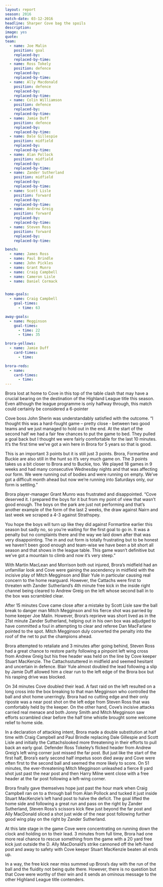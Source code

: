 ```yaml
---
layout: report
season: 2016
match-date: 03-12-2016
headline: Sharper Cove bag the spoils
description:
image: yes
quote:
team:
  - name: Joe Malin
    position: goal
    replaced-by:
    replaced-by-time:
  - name: Ross Tokely
    position: defence
    replaced-by:
    replaced-by-time:
  - name: Ally Macdonald
    position: defence
    replaced-by:
    replaced-by-time:
  - name: Colin Williamson
    position: defence
    replaced-by:
    replaced-by-time:
  - name: Jamie Duff
    position: defence
    replaced-by:
    replaced-by-time:
  - name: Dale Gillespie
    position: midfield
    replaced-by:
    replaced-by-time:
  - name: Alan Pollock
    position: midfield
    replaced-by:
    replaced-by-time:
  - name: Zander Sutherland
    position: midfield
    replaced-by:
    replaced-by-time:
  - name: Scott Lisle
    position: forward
    replaced-by:
    replaced-by-time:
  - name: Andrew Greig
    position: forward
    replaced-by:
    replaced-by-time:
  - name: Steven Ross
    position: forward
    replaced-by:
    replaced-by-time:

bench:
  - name: James Ross
  - name: Paul Brindle
  - name: John Pickles
  - name: Grant Munro
  - name: Craig Campbell
  - name: Cameron Lisle
  - name: Daniel Cormack


home-goals:
  - name: Craig Campbell
    goal-times:
      - time: 63

away-goals:
  - name: Megginson
    goal-times:
      - time: 22
      - time: 35

brora-yellows:
  - name: Jamie Duff
    card-times:
      - time:

brora-reds:
  - name:
    card-times:
      - time:
---
```

Brora lost at home to Cove in this top of the table clash that may have a crucial bearing on the destination of the Highland League title this season. Even although the league programme is only halfway through, this match could certainly be considered a 6-pointer

Cove boss John Sherin was understandably satisfied with the outcome. “I thought this was a hard-fought game – pretty close - between two good teams and we just managed to hold out in the end. At the start of the second half we had a fair few chances to put the game to bed. They pulled a goal back but I thought we were fairly comfortable for the last 10 minutes. It’s the first time we’ve got a win here in Brora for 5 years so that is good.

This is an important 3 points but it is still just 3 points. Brora, Formartine and Buckie are also still in the hunt so it’s very much game on. The 3 points takes us a bit closer to Brora and to Buckie, too.
We played 18 games in 9 weeks and had many consecutive Wednesday nights and that was affecting our form. We were running out of bodies and were running on empty. We’ve got a difficult month ahead but now we’re running into Saturdays only, our form is settling.”

Brora player-manager Grant Munro was frustrated and disappointed. “Cove deserved it. I prepared the boys for it but from my point of view that wasn’t good enough. The boys on the park are just not performing and that’s another example of the form of the last 2 weeks, the draw against Nairn and last week we scraped a 4-3 against Strathspey.

You hope the boys will turn up like they did against Formartine earlier this season but sadly no, so you’re waiting for the first goal to go in. It was a penalty but no complaints there and the way we laid down after that was very disappointing. The in and out form is totally frustrating but to be honest we haven’t been good enough and team-wise we have been a bit short all season and that shows in the league table. This game wasn’t definitive but we’ve got a mountain to climb and now it’s very steep.”  

With Martin MacLean and Morrison both out injured, Brora’s midfield had an unfamiliar look and Cove were gaining the ascendency in midfield with the incisive play of Mitch Megginson and Blair Yule in particular causing real concern to the home rearguard. However, the Cattachs were first to threaten with Zander Sutherland’s 4th minute free kick in the inside right channel being cleared to Andrew Greig on the left whose second ball in to the box was scrambled clear.

After 15 minutes Cove came close after a mistake by Scott Lisle saw the ball break to danger man Mitch Megginson and his fierce shot was parried by home keeper Joe Malin. However, Brora’s reprieve was short lived as in the 21st minute Zander Sutherland, helping out in his own box was adjudged to have committed a foul in attempting to clear and referee Dan MacFarlane pointed to the spot. Mitch Megginson duly converted the penalty into the roof of the net to put the champions ahead.

Brora attempted to retaliate and 3 minutes after going behind, Steven Ross had a great chance to restore parity following a pinpoint left wing cross from Andrew Greig but his free header was held on the line by Cove keeper Stuart MacKenzie. The Cattachsstuttered in midfield and seemed hesitant and uncertain in defence. Blair Yule almost doubled the lead following a slip by Jamie Duff allowed him a clear run to the left edge of the Brora box but his rasping drive was blocked.

On 34 minutes Cove doubled their lead. A fast raid on the left resulted on a long cross into the box breaking to that man Megginson who controlled the ball and shot home unerringly. Brora had no cutting edge and their only riposte was a near post shot on the left edge from Steven Ross that was comfortably held by the keeper. On the other hand, Cove’s incisive attacks carried real menace and both Jonny Smith and Mitch Megginson saw efforts scrambled clear before the half time whistle brought some welcome relief to home side.

In a declaration of attacking intent, Brora made a double substitution at half time with Craig Campbell and Paul Brindle replacing Dale Gillespie and Scott Lisle and initially the Cattachslooked more threatening in their efforts to pull back an early goal. Defender Ross Tokeley’s flicked header from Andrew Greig’s left wing corner just missed the far post. But just like the start of the first half, Brora’s early second half impetus soon died away and Cove were often first to the second ball and seemed the more likely to score. On 51 minutes, the ever-threatening Mitch Megginson unleashed a fierce 8 yard shot just past the near post and then Harry Milne went close with a free header at the far post following a left-wing corner.

Brora finally gave themselves hope just past the hour mark when Craig Campbell ran on to a through ball from Alan Pollock and tucked it just inside Stuart MacKenzie’s left hand post to halve the deficit. The goal lifted the home side and following a great run and pass on the right by Zander Sutherland, Steven Ross’s scissors kick flew just beyond the far post and Ally MacDonald sliced a shot just wide of the near post following further good wing play on the right by Zander Sutherland.

At this late stage in the game Cove were concentrating on running down the clock and holding on to their lead. 3 minutes from full time, Brora had one more real chance to rescue something from the game with a 20 yard free kick just outside the D. Ally MacDonald’s strike cannoned off the left-hand post and away to safety with Cove keeper Stuart MacKenzie beaten all ends up.

In a way, the free kick near miss summed up Brora’s day with the run of the ball and the fluidity not being quite there. However, there is no question but that Cove were worthy of their win and it sends an ominous message to the other Highland League title contenders.

